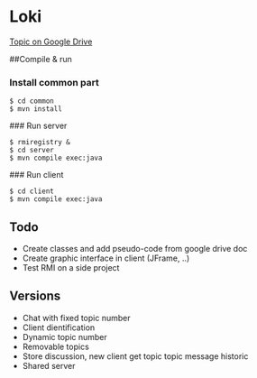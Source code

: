 # Loki

[Topic on Google Drive](https://drive.google.com/open?id=1ChTgiOZ7ieZ1C9buxMmwlk4wNUYvgQPd9HyDwfu_t7s)

##Compile & run

### Install common part

```
$ cd common
$ mvn install
```

### Run server

```
$ rmiregistry &
$ cd server
$ mvn compile exec:java
```

### Run client

```
$ cd client
$ mvn compile exec:java
```

## Todo
- Create classes and add pseudo-code from google drive doc
- Create graphic interface in client (JFrame, ..)
- Test RMI on a side project

## Versions
- Chat with fixed topic number
- Client dientification
- Dynamic topic number
- Removable topics
- Store discussion, new client get topic topic message historic
- Shared server



